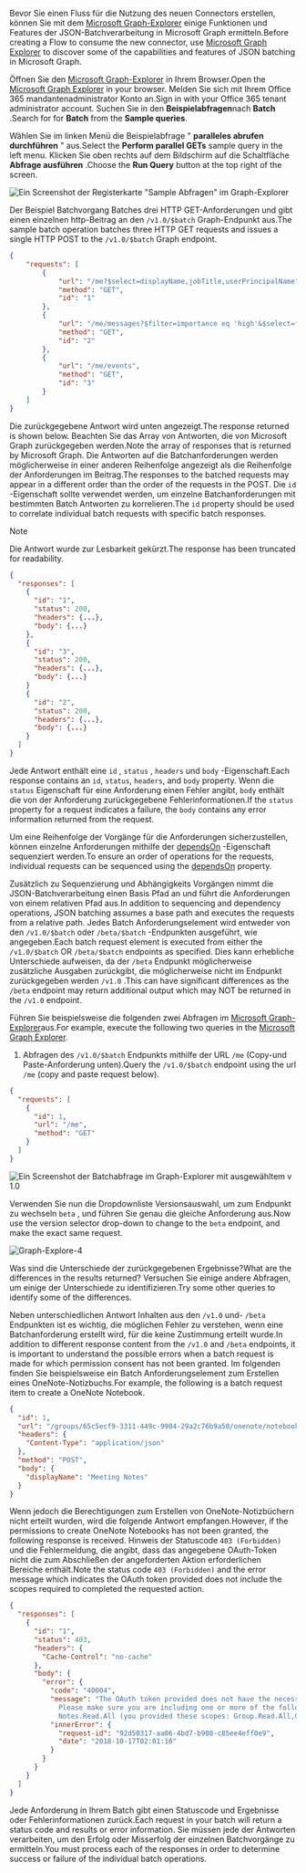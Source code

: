 <!-- markdownlint-disable MD002 MD041 -->

<span data-ttu-id="23d45-101">Bevor Sie einen Fluss für die Nutzung des neuen Connectors erstellen, können Sie mit dem [Microsoft Graph-Explorer](https://developer.microsoft.com/graph/graph-explorer) einige Funktionen und Features der JSON-Batchverarbeitung in Microsoft Graph ermitteln.</span><span class="sxs-lookup"><span data-stu-id="23d45-101">Before creating a Flow to consume the new connector, use [Microsoft Graph Explorer](https://developer.microsoft.com/graph/graph-explorer) to discover some of the capabilities and features of JSON batching in Microsoft Graph.</span></span>

<span data-ttu-id="23d45-102">Öffnen Sie den [Microsoft Graph-Explorer](https://developer.microsoft.com/graph/graph-explorer) in Ihrem Browser.</span><span class="sxs-lookup"><span data-stu-id="23d45-102">Open the [Microsoft Graph Explorer](https://developer.microsoft.com/graph/graph-explorer) in your browser.</span></span> <span data-ttu-id="23d45-103">Melden Sie sich mit Ihrem Office 365 mandantenadministrator Konto an.</span><span class="sxs-lookup"><span data-stu-id="23d45-103">Sign in with your Office 365 tenant administrator account.</span></span> <span data-ttu-id="23d45-104">Suchen Sie in den **Beispielabfragen**nach **Batch** .</span><span class="sxs-lookup"><span data-stu-id="23d45-104">Search for for **Batch** from the **Sample queries**.</span></span>

<span data-ttu-id="23d45-105">Wählen Sie im linken Menü die Beispielabfrage " **paralleles abrufen durchführen** " aus.</span><span class="sxs-lookup"><span data-stu-id="23d45-105">Select the **Perform parallel GETs** sample query in the left menu.</span></span> <span data-ttu-id="23d45-106">Klicken Sie oben rechts auf dem Bildschirm auf die Schaltfläche **Abfrage ausführen** .</span><span class="sxs-lookup"><span data-stu-id="23d45-106">Choose the **Run Query** button at the top right of the screen.</span></span>

![Ein Screenshot der Registerkarte "Sample Abfragen" im Graph-Explorer](./images/sample-queries.png)

<span data-ttu-id="23d45-108">Der Beispiel Batchvorgang Batches drei HTTP GET-Anforderungen und gibt einen einzelnen http-Beitrag an den `/v1.0/$batch` Graph-Endpunkt aus.</span><span class="sxs-lookup"><span data-stu-id="23d45-108">The sample batch operation batches three HTTP GET requests and issues a single HTTP POST to the `/v1.0/$batch` Graph endpoint.</span></span>

```json
{
    "requests": [
        {
            "url": "/me?$select=displayName,jobTitle,userPrincipalName",
            "method": "GET",
            "id": "1"
        },
        {
            "url": "/me/messages?$filter=importance eq 'high'&$select=from,subject,receivedDateTime,bodyPreview",
            "method": "GET",
            "id": "2"
        },
        {
            "url": "/me/events",
            "method": "GET",
            "id": "3"
        }
    ]
}
```

<span data-ttu-id="23d45-109">Die zurückgegebene Antwort wird unten angezeigt.</span><span class="sxs-lookup"><span data-stu-id="23d45-109">The response returned is shown below.</span></span> <span data-ttu-id="23d45-110">Beachten Sie das Array von Antworten, die von Microsoft Graph zurückgegeben werden.</span><span class="sxs-lookup"><span data-stu-id="23d45-110">Note the array of responses that is returned by Microsoft Graph.</span></span> <span data-ttu-id="23d45-111">Die Antworten auf die Batchanforderungen werden möglicherweise in einer anderen Reihenfolge angezeigt als die Reihenfolge der Anforderungen im Beitrag.</span><span class="sxs-lookup"><span data-stu-id="23d45-111">The responses to the batched requests may appear in a different order than the order of the requests in the POST.</span></span> <span data-ttu-id="23d45-112">Die `id` -Eigenschaft sollte verwendet werden, um einzelne Batchanforderungen mit bestimmten Batch Antworten zu korrelieren.</span><span class="sxs-lookup"><span data-stu-id="23d45-112">The `id` property should be used to correlate individual batch requests with specific batch responses.</span></span>

> [!NOTE]
> <span data-ttu-id="23d45-113">Die Antwort wurde zur Lesbarkeit gekürzt.</span><span class="sxs-lookup"><span data-stu-id="23d45-113">The response has been truncated for readability.</span></span>

```json
{
  "responses": [
    {
      "id": "1",
      "status": 200,
      "headers": {...},
      "body": {...}
    },
    {
      "id": "3",
      "status": 200,
      "headers": {...},
      "body": {...}
    }
    {
      "id": "2",
      "status": 200,
      "headers": {...},
      "body": {...}
    }
  ]
}
```

<span data-ttu-id="23d45-114">Jede Antwort enthält eine `id` , `status` , `headers` und `body` -Eigenschaft.</span><span class="sxs-lookup"><span data-stu-id="23d45-114">Each response contains an `id`, `status`, `headers`, and `body` property.</span></span> <span data-ttu-id="23d45-115">Wenn die `status` Eigenschaft für eine Anforderung einen Fehler angibt, `body` enthält die von der Anforderung zurückgegebene Fehlerinformationen.</span><span class="sxs-lookup"><span data-stu-id="23d45-115">If the `status` property for a request indicates a failure, the `body` contains any error information returned from the request.</span></span>

<span data-ttu-id="23d45-116">Um eine Reihenfolge der Vorgänge für die Anforderungen sicherzustellen, können einzelne Anforderungen mithilfe der [dependsOn](https://docs.microsoft.com/graph/json-batching#sequencing-requests-with-the-dependson-property) -Eigenschaft sequenziert werden.</span><span class="sxs-lookup"><span data-stu-id="23d45-116">To ensure an order of operations for the requests, individual requests can be sequenced using the [dependsOn](https://docs.microsoft.com/graph/json-batching#sequencing-requests-with-the-dependson-property) property.</span></span>

<span data-ttu-id="23d45-117">Zusätzlich zu Sequenzierung und Abhängigkeits Vorgängen nimmt die JSON-Batchverarbeitung einen Basis Pfad an und führt die Anforderungen von einem relativen Pfad aus.</span><span class="sxs-lookup"><span data-stu-id="23d45-117">In addition to sequencing and dependency operations, JSON batching assumes a base path and executes the requests from a relative path.</span></span> <span data-ttu-id="23d45-118">Jedes Batch Anforderungselement wird entweder von den `/v1.0/$batch` oder `/beta/$batch` -Endpunkten ausgeführt, wie angegeben.</span><span class="sxs-lookup"><span data-stu-id="23d45-118">Each batch request element is executed from either the `/v1.0/$batch` OR `/beta/$batch` endpoints as specified.</span></span> <span data-ttu-id="23d45-119">Dies kann erhebliche Unterschiede aufweisen, da der `/beta` Endpunkt möglicherweise zusätzliche Ausgaben zurückgibt, die möglicherweise nicht im Endpunkt zurückgegeben werden `/v1.0` .</span><span class="sxs-lookup"><span data-stu-id="23d45-119">This can have significant differences as the `/beta` endpoint may return additional output which may NOT be returned in the `/v1.0` endpoint.</span></span>

<span data-ttu-id="23d45-120">Führen Sie beispielsweise die folgenden zwei Abfragen im [Microsoft Graph-Explorer](https://developer.microsoft.com/graph/graph-explorer)aus.</span><span class="sxs-lookup"><span data-stu-id="23d45-120">For example, execute the following two queries in the [Microsoft Graph Explorer](https://developer.microsoft.com/graph/graph-explorer).</span></span>

1. <span data-ttu-id="23d45-121">Abfragen des `/v1.0/$batch` Endpunkts mithilfe der URL `/me` (Copy-und Paste-Anforderung unten).</span><span class="sxs-lookup"><span data-stu-id="23d45-121">Query the `/v1.0/$batch` endpoint using the url `/me` (copy and paste request below).</span></span>

```json
{
  "requests": [
    {
      "id": 1,
      "url": "/me",
      "method": "GET"
    }
  ]
}
```

![Ein Screenshot der Batchabfrage im Graph-Explorer mit ausgewähltem v 1.0](./images/batch-v1.png)

<span data-ttu-id="23d45-123">Verwenden Sie nun die Dropdownliste Versionsauswahl, um zum Endpunkt zu wechseln `beta` , und führen Sie genau die gleiche Anforderung aus.</span><span class="sxs-lookup"><span data-stu-id="23d45-123">Now use the version selector drop-down to change to the `beta` endpoint, and make the exact same request.</span></span>

![Graph-Explore-4](./images/batch-beta.png)

<span data-ttu-id="23d45-125">Was sind die Unterschiede der zurückgegebenen Ergebnisse?</span><span class="sxs-lookup"><span data-stu-id="23d45-125">What are the differences in the results returned?</span></span> <span data-ttu-id="23d45-126">Versuchen Sie einige andere Abfragen, um einige der Unterschiede zu identifizieren.</span><span class="sxs-lookup"><span data-stu-id="23d45-126">Try some other queries to identify some of the differences.</span></span>

<span data-ttu-id="23d45-127">Neben unterschiedlichen Antwort Inhalten aus den `/v1.0` und- `/beta` Endpunkten ist es wichtig, die möglichen Fehler zu verstehen, wenn eine Batchanforderung erstellt wird, für die keine Zustimmung erteilt wurde.</span><span class="sxs-lookup"><span data-stu-id="23d45-127">In addition to different response content from the `/v1.0` and `/beta` endpoints, it is important to understand the possible errors when a batch request is made for which permission consent has not been granted.</span></span> <span data-ttu-id="23d45-128">Im folgenden finden Sie beispielsweise ein Batch Anforderungselement zum Erstellen eines OneNote-Notizbuchs.</span><span class="sxs-lookup"><span data-stu-id="23d45-128">For example, the following is a batch request item to create a OneNote Notebook.</span></span>

```json
{
  "id": 1,
  "url": "/groups/65c5ecf9-3311-449c-9904-29a2c76b9a50/onenote/notebooks",
  "headers": {
    "Content-Type": "application/json"
  },
  "method": "POST",
  "body": {
    "displayName": "Meeting Notes"
  }
}
```

<span data-ttu-id="23d45-129">Wenn jedoch die Berechtigungen zum Erstellen von OneNote-Notizbüchern nicht erteilt wurden, wird die folgende Antwort empfangen.</span><span class="sxs-lookup"><span data-stu-id="23d45-129">However, if the permissions to create OneNote Notebooks has not been granted, the following response is received.</span></span> <span data-ttu-id="23d45-130">Hinweis der Statuscode `403 (Forbidden)` und die Fehlermeldung, die angibt, dass das angegebene OAuth-Token nicht die zum Abschließen der angeforderten Aktion erforderlichen Bereiche enthält.</span><span class="sxs-lookup"><span data-stu-id="23d45-130">Note the status code `403 (Forbidden)` and the error message which indicates the OAuth token provided does not include the scopes required to completed the requested action.</span></span>

```json
{
  "responses": [
    {
      "id": "1",
      "status": 403,
      "headers": {
        "Cache-Control": "no-cache"
      },
      "body": {
        "error": {
          "code": "40004",
          "message": "The OAuth token provided does not have the necessary scopes to complete the request.
            Please make sure you are including one or more of the following scopes: Notes.ReadWrite.All,
            Notes.Read.All (you provided these scopes: Group.Read.All,Group.ReadWrite.All,User.Read,User.Read.All)",
          "innerError": {
            "request-id": "92d50317-aa06-4bd7-b908-c85ee4eff0e9",
            "date": "2018-10-17T02:01:10"
          }
        }
      }
    }
  ]
}
```

<span data-ttu-id="23d45-131">Jede Anforderung in Ihrem Batch gibt einen Statuscode und Ergebnisse oder Fehlerinformationen zurück.</span><span class="sxs-lookup"><span data-stu-id="23d45-131">Each request in your batch will return a status code and results or error information.</span></span> <span data-ttu-id="23d45-132">Sie müssen jede der Antworten verarbeiten, um den Erfolg oder Misserfolg der einzelnen Batchvorgänge zu ermitteln.</span><span class="sxs-lookup"><span data-stu-id="23d45-132">You must process each of the responses in order to determine success or failure of the individual batch operations.</span></span>
